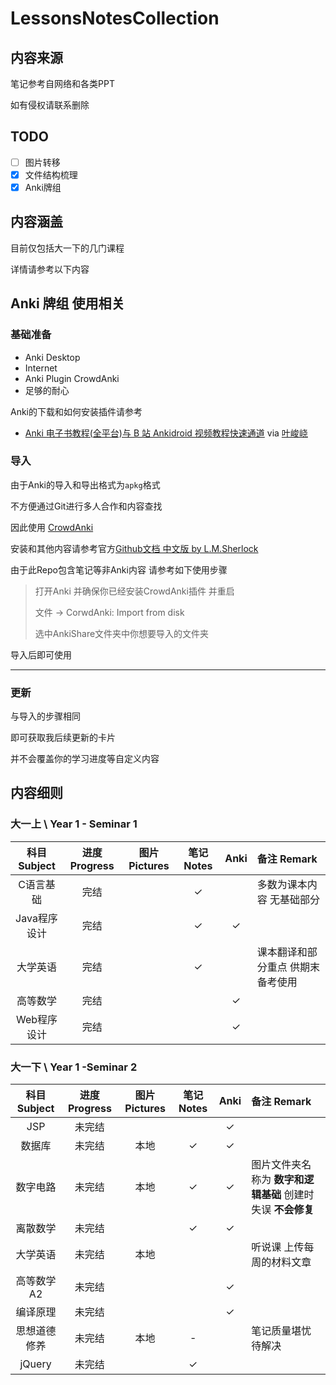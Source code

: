 # LessonsNotesCollection

## 内容来源

笔记参考自网络和各类PPT

如有侵权请联系删除

## TODO

- [ ] 图片转移
- [x] 文件结构梳理
- [x] Anki牌组

## 内容涵盖

目前仅包括大一下的几门课程

详情请参考以下内容

## Anki 牌组 使用相关

### 基础准备

- Anki Desktop
- Internet
- Anki Plugin CrowdAnki
- 足够的耐心

Anki的下载和如何安装插件请参考

- [Anki 电子书教程(全平台)与 B 站 Ankidroid 视频教程快速通道](https://zhuanlan.zhihu.com/p/61564332) via [叶峻峣](https://www.zhihu.com/people/L.M.Sherlock)

### 导入

由于Anki的导入和导出格式为`apkg`格式

不方便通过Git进行多人合作和内容查找

因此使用 [CrowdAnki](https://ankiweb.net/shared/info/1788670778)

安装和其他内容请参考官方[Github文档 中文版 by L.M.Sherlock](https://github.com/Stvad/CrowdAnki/blob/master/README.zh_CN.md)

由于此Repo包含笔记等非Anki内容 请参考如下使用步骤

> 打开Anki 并确保你已经安装CrowdAnki插件 并重启
>
> 文件 -> CorwdAnki: Import from disk 
>
> 选中AnkiShare文件夹中你想要导入的文件夹

导入后即可使用

---

### 更新

与导入的步骤相同

即可获取我后续更新的卡片

并不会覆盖你的学习进度等自定义内容





## 内容细则

### 大一上 \ Year 1 - Seminar 1

| 科目 Subject | 进度 Progress | 图片 Pictures | 笔记 Notes | Anki | 备注 Remark                       |
| :----------: | :-----------: | :-----------: | :--------: | :--: | :-------------------------------- |
|  C语言基础   |     完结      |               |     ✓      |      | 多数为课本内容 无基础部分         |
| Java程序设计 |     完结      |               |     ✓      |  ✓   |                                   |
|   大学英语   |     完结      |               |     ✓      |      | 课本翻译和部分重点 供期末备考使用 |
|   高等数学   |     完结      |               |            |  ✓   |                                   |
| Web程序设计  |     完结      |               |            |  ✓   |                                   |



### 大一下 \ Year 1 -Seminar 2

| 科目 Subject | 进度 Progress | 图片 Pictures | 笔记Notes | Anki | 备注 Remark                                                 |
| :----------: | :-----------: | :-----------: | :-------: | :--: | :---------------------------------------------------------- |
|     JSP      |    未完结     |               |           |  ✓   |                                                             |
|    数据库    |    未完结     |     本地      |     ✓     |  ✓   |                                                             |
|   数字电路   |    未完结     |     本地      |     ✓     |  ✓   | 图片文件夹名称为 **数字和逻辑基础** 创建时失误 **不会修复** |
|   离散数学   |    未完结     |               |     ✓     |  ✓   |                                                             |
|   大学英语   |    未完结     |     本地      |           |      | 听说课 上传每周的材料文章                                   |
|  高等数学A2  |    未完结     |               |           |  ✓   |                                                             |
|   编译原理   |    未完结     |               |           |  ✓   |                                                             |
| 思想道德修养 |    未完结     |     本地      |     -     |      | 笔记质量堪忧  待解决                                        |
|    jQuery    |    未完结     |               |     ✓     |      |                                                             |


